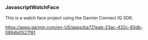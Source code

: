 ### JavascriptWatchFace

This is a watch face project using the Garmin Connect IQ SDK.

https://apps.garmin.com/en-US/apps/ba721eab-23ac-432c-93db-0894b0527f81
